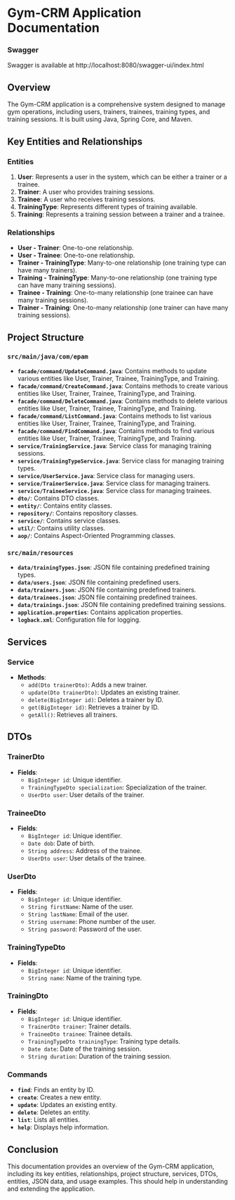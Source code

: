 # Gym-CRM Application Documentation


### Swagger
Swagger is available at http://localhost:8080/swagger-ui/index.html

## Overview
The Gym-CRM application is a comprehensive system designed to manage gym operations, including users, trainers, trainees, training types, and training sessions. It is built using Java, Spring Core, and Maven.

## Key Entities and Relationships

### Entities
1. **User**: Represents a user in the system, which can be either a trainer or a trainee.
2. **Trainer**: A user who provides training sessions.
3. **Trainee**: A user who receives training sessions.
4. **TrainingType**: Represents different types of training available.
5. **Training**: Represents a training session between a trainer and a trainee.

### Relationships
- **User - Trainer**: One-to-one relationship.
- **User - Trainee**: One-to-one relationship.
- **Trainer - TrainingType**: Many-to-one relationship (one training type can have many trainers).
- **Training - TrainingType**: Many-to-one relationship (one training type can have many training sessions).
- **Trainee - Training**: One-to-many relationship (one trainee can have many training sessions).
- **Trainer - Training**: One-to-many relationship (one trainer can have many training sessions).

## Project Structure

### `src/main/java/com/epam`
- **`facade/command/UpdateCommand.java`**: Contains methods to update various entities like User, Trainer, Trainee, TrainingType, and Training.
- **`facade/command/CreateCommand.java`**: Contains methods to create various entities like User, Trainer, Trainee, TrainingType, and Training.
- **`facade/command/DeleteCommand.java`**: Contains methods to delete various entities like User, Trainer, Trainee, TrainingType, and Training.
- **`facade/command/ListCommand.java`**: Contains methods to list various entities like User, Trainer, Trainee, TrainingType, and Training.
- **`facade/command/FindCommand.java`**: Contains methods to find various entities like User, Trainer, Trainee, TrainingType, and Training.
- **`service/TrainingService.java`**: Service class for managing training sessions.
- **`service/TrainingTypeService.java`**: Service class for managing training types.
- **`service/UserService.java`**: Service class for managing users.
- **`service/TrainerService.java`**: Service class for managing trainers.
- **`service/TraineeService.java`**: Service class for managing trainees.
- **`dto/`**: Contains DTO classes.
- **`entity/`**: Contains entity classes.
- **`repository/`**: Contains repository classes.
- **`service/`**: Contains service classes.
- **`util/`**: Contains utility classes.
- **`aop/`**: Contains Aspect-Oriented Programming classes.

### `src/main/resources`
- **`data/trainingTypes.json`**: JSON file containing predefined training types.
- **`data/users.json`**: JSON file containing predefined users.
- **`data/trainers.json`**: JSON file containing predefined trainers.
- **`data/trainees.json`**: JSON file containing predefined trainees.
- **`data/trainings.json`**: JSON file containing predefined training sessions.
- **`application.properties`**: Contains application properties.
- **`logback.xml`**: Configuration file for logging.

## Services

### Service
- **Methods**:
    - `add(Dto trainerDto)`: Adds a new trainer.
    - `update(Dto trainerDto)`: Updates an existing trainer.
    - `delete(BigInteger id)`: Deletes a trainer by ID.
    - `get(BigInteger id)`: Retrieves a trainer by ID.
    - `getAll()`: Retrieves all trainers.

## DTOs

### TrainerDto
- **Fields**:
    - `BigInteger id`: Unique identifier.
    - `TrainingTypeDto specialization`: Specialization of the trainer.
    - `UserDto user`: User details of the trainer.

### TraineeDto
- **Fields**:
    - `BigInteger id`: Unique identifier.
    - `Date dob`: Date of birth.
    - `String address`: Address of the trainee.
    - `UserDto user`: User details of the trainee.

### UserDto
- **Fields**:
    - `BigInteger id`: Unique identifier.
    - `String firstName`: Name of the user.
    - `String lastName`: Email of the user.
    - `String username`: Phone number of the user.
    - `String password`: Password of the user.

### TrainingTypeDto
- **Fields**:
    - `BigInteger id`: Unique identifier.
    - `String name`: Name of the training type.

### TrainingDto
- **Fields**:
    - `BigInteger id`: Unique identifier.
    - `TrainerDto trainer`: Trainer details.
    - `TraineeDto trainee`: Trainee details.
    - `TrainingTypeDto trainingType`: Training type details.
    - `Date date`: Date of the training session.
    - `String duration`: Duration of the training session.

### Commands
- **`find`**: Finds an entity by ID.
- **`create`**: Creates a new entity.
- **`update`**: Updates an existing entity.
- **`delete`**: Deletes an entity.
- **`list`**: Lists all entities.
- **`help`**: Displays help information.

## Conclusion
This documentation provides an overview of the Gym-CRM application, including its key entities, relationships, project structure, services, DTOs, entities, JSON data, and usage examples. This should help in understanding and extending the application.
